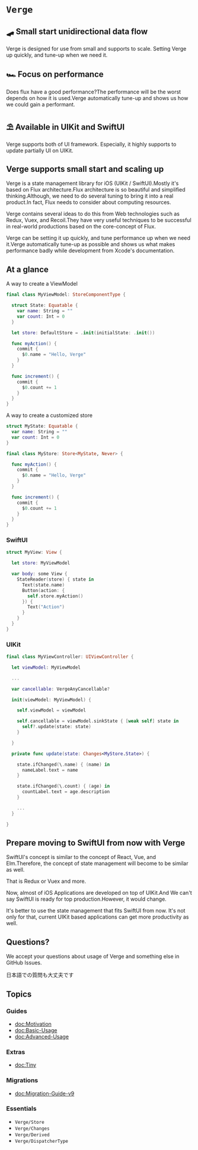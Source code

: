 # ``Verge``


## 🛹 Small start unidirectional data flow

Verge is designed for use from small and supports to scale. Setting Verge up quickly, and tune-up when we need it.

## 🏎 Focus on performance

Does flux have a good performance?The performance will be the worst depends on how it is used.Verge automatically tune-up and shows us how we could gain a performant.

## ⛱ Available in **UIKit** and **SwiftUI**

Verge supports both of UI framework. Especially, it highly supports to update partially UI on UIKit.

## Verge supports small start and scaling up

Verge is a state management library for iOS (UIKit / SwiftUI).Mostly it's based on Flux architecture.Flux architecture is so beautiful and simplified thinking.Although, we need to do several tuning to bring it into a real product.In fact, Flux needs to consider about computing resources.

Verge contains several ideas to do this from Web technologies such as Redux, Vuex, and Recoil.They have very useful techniques to be successful in real-world productions based on the core-concept of Flux.

Verge can be setting it up quickly, and tune performance up when we need it.Verge automatically tune-up as possible and shows us what makes performance badly while development from Xcode's documentation.

## At a glance

A way to create a ViewModel

```swift
final class MyViewModel: StoreComponentType {

  struct State: Equatable {
    var name: String = ""
    var count: Int = 0
  }

  let store: DefaultStore = .init(initialState: .init())

  func myAction() {
    commit {
      $0.name = "Hello, Verge"
    }
  }

  func increment() {
    commit {
      $0.count += 1
    }
  }
}
```

A way to create a customized store

```swift
struct MyState: Equatable {
  var name: String = ""
  var count: Int = 0
}

final class MyStore: Store<MyState, Never> {

  func myAction() {
    commit {
      $0.name = "Hello, Verge"
    }
  }

  func increment() {
    commit {
      $0.count += 1
    }
  }
}
```

### SwiftUI

```swift
struct MyView: View {

  let store: MyViewModel

  var body: some View {
    StateReader(store) { state in
      Text(state.name)
      Button(action: {
        self.store.myAction()
      }) {
        Text("Action")
      }
    }
  }
}
```

### UIKit

```swift
final class MyViewController: UIViewController {

  let viewModel: MyViewModel

  ...

  var cancellable: VergeAnyCancellable?

  init(viewModel: MyViewModel) {

    self.viewModel = viewModel

    self.cancellable = viewModel.sinkState { [weak self] state in
      self?.update(state: state)
    }

  }

  private func update(state: Changes<MyStore.State>) {

    state.ifChanged(\.name) { (name) in
      nameLabel.text = name
    }

    state.ifChanged(\.count) { (age) in
      countLabel.text = age.description
    }

    ...
  }

}
```

## Prepare moving to SwiftUI from now with Verge

SwiftUI's concept is similar to the concept of React, Vue, and Elm.Therefore, the concept of state management will become to be similar as well.

That is Redux or Vuex and more.

Now, almost of iOS Applications are developed on top of UIKit.And We can't say SwiftUI is ready for top production.However, it would change.

It's better to use the state management that fits SwiftUI from now. It's not only for that, current UIKit based applications can get more productivity as well.

## Questions?

We accept your questions about usage of Verge and something else in GitHub Issues.

日本語での質問も大丈夫です



## Topics

### Guides

- <doc:Motivation>
- <doc:Basic-Usage>
- <doc:Advanced-Usage>

### Extras

- <doc:Tiny>

### Migrations

- <doc:Migration-Guide-v9>

### Essentials

- ``Verge/Store``
- ``Verge/Changes``
- ``Verge/Derived``
- ``Verge/DispatcherType``

